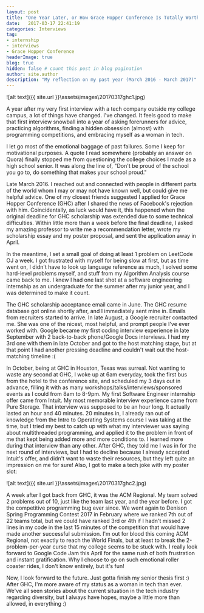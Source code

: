 ```yaml
---
layout: post
title: "One Year Later, or How Grace Hopper Conference Is Totally Worth It"
date:   2017-03-17 22:41:19 
categories: Interviews
tag: 
- internship
- interviews
- Grace Hopper Conference
headerImage: true
blog: true
hidden: false # count this post in blog pagination
author: site.author
description: "My reflection on my past year (March 2016 - March 2017)"
---
```


![alt text]({{ site.url }}\assets\images\20170317ghc1.jpg)

A year after my very first interview with a tech company outside my college campus, a lot of things have changed. I've changed. It feels good to make that first interview snowball into a year of asking forerunners for advice, practicing algorithms, finding a hidden obsession (almost) with programming competitions, and embracing myself as a woman in tech.

I let go most of the emotional baggage of past failures. Some I keep for motivational purposes. A quote I read somewhere (probably an answer on Quora) finally stopped me from questioning the college choices I made as a high school senior. It was along the line of, "Don't be proud of the school you go to, do something that makes your school proud."

Late March 2016. I reached out and connected with people in different parts of the world whom I may or may not have known well, but could give me helpful advice. One of my closest friends suggested I applied for Grace Hopper Conference (GHC) after I shared the news of Facebook's rejection with him. Coincidentally, as luck would have it, this happened when the original deadline for GHC scholarship was extended due to some technical difficulties. Within little more than a week before the final deadline, I asked my amazing professor to write me a recommendation letter, wrote my scholarship essay and my poster proposal, and sent the application away in April.

In the meantime, I set a small goal of doing at least 1 problem on LeetCode OJ a week. I got frustrated with myself for being slow at first, but as time went on, I didn't have to look up language reference as much, I solved some hard-level problems myself, and stuff from my Algorithm Analysis course came back to me. I knew I had one last shot at a software engineering internship as an undergraduate for the summer after my junior year, and I was determined to make it count.

The GHC scholarship acceptance email came in June. The GHC resume database got online shortly after, and I immediately sent mine in. Emails from recruiters started to arrive. In late August, a Google recruiter contacted me. She was one of the nicest, most helpful, and prompt people I've ever worked with. Google became my first coding interview experience in late September with 2 back-to-back phone/Google Docs interviews. I had my 3rd one with them in late October and got to the host matching stage, but at that point I had another pressing deadline and couldn't wait out the host-matching timeline :(

In October, being at GHC in Houston, Texas was surreal. Not wanting to waste any second at GHC, I woke up at 6am everyday, took the first bus from the hotel to the conference site, and scheduled my 3 days out in advance, filling it with as many workshops/talks/interviews/sponsored events as I could from 8am to 8-9pm. My first Software Engineer internship offer came from Intuit. My most memorable interview experience came from Pure Storage. That interview was supposed to be an hour long. It actually lasted an hour and 40 minutes. 20 minutes in, I already ran out of knowledge from the Intro to Operating Systems course I was taking at the time, but I tried my best to catch up with what my interviewer was saying about multithreaded programming, and applied it to the problem in front of me that kept being added more and more conditions to. I learned more during that interview than any other. After GHC, they told me I was in for the next round of interviews, but I had to decline because I already accepted Intuit's offer, and didn't want to waste their resources, but they left quite an impression on me for sure! Also, I got to make a tech joke with my poster slot:

![alt text]({{ site.url }}\assets\images\20170317ghc2.jpg)

A week after I got back from GHC, it was the ACM Regional. My team solved 2 problems out of 10, just like the team last year, and the year before. I got the competitive programming bug ever since. We went again to Denison Spring Programming Contest 2017 in February where we ranked 7th out of 22 teams total, but we could have ranked 3rd or 4th if I hadn't missed 2 lines in my code in the last 15 minutes of the competition that would have made another successful submission. I'm out for blood this coming ACM Regional, not exactly to reach the World Finals, but at least to break the 2-problem-per-year curse that my college seems to be stuck with. I really look forward to Google Code Jam this April for the same rush of both frustration and instant gratification. Why I choose to go on such emotional roller coaster rides, I don't know entirely, but it's fun!

Now, I look forward to the future. Just gotta finish my senior thesis first :) After GHC, I'm more aware of my status as a woman in tech than ever. We've all seen stories about the current situation in the tech industry regarding diversity, but I always have hopes, maybe a little more than allowed, in everything :)
